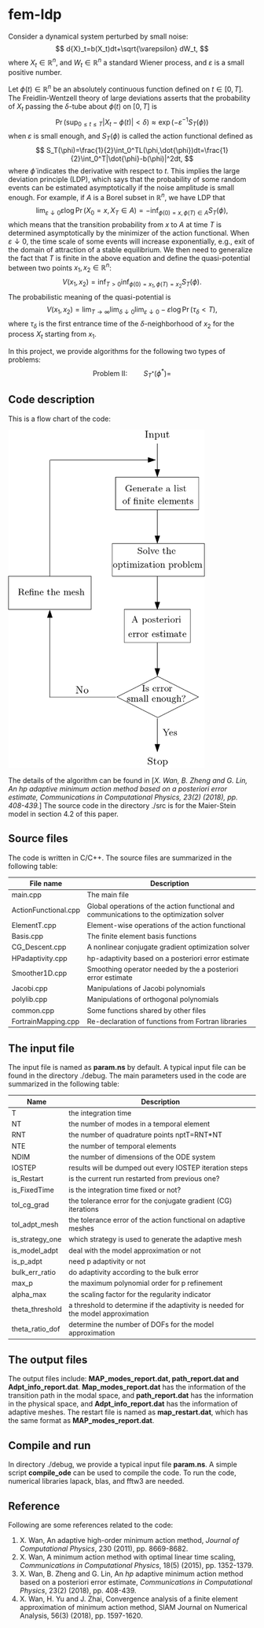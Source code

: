 # fem-ldp

Consider a dynamical system perturbed by small noise:
$$
d{X}_t=b(X_t)dt+\sqrt{\varepsilon} dW_t,
$$
where $X_t\in\mathbb{R}^n$, and $W_t\in\mathbb{R}^n$ a standard Wiener process, and $\varepsilon$ is a small positive number. 

Let $\phi(t)\in\mathbb{R}^n$ be an absolutely continuous function defined on $t\in[0,T]$. The Freidlin-Wentzell theory of large deviations asserts that the probability of $X_t$ passing the $\delta$-tube about $\phi(t)$ on $[0,T]$ is 
$$
\Pr(\sup_{0\leq t\leq T}|X_t-\phi(t)|<\delta)\approx\exp(-\varepsilon^{-1}S_T(\phi))
$$
when $\varepsilon$ is small enough, and $S_T(\phi)$ is called the action functional defined as
$$
S_T(\phi)=\frac{1}{2}\int_0^TL(\phi,\dot{\phi})dt=\frac{1}{2}\int_0^T|\dot{\phi}-b(\phi)|^2dt,
$$
  where $\dot{\phi}$ indicates the derivative with respect to $t$. This implies the large deviation principle (LDP), which says that the probability of some random events can be estimated asymptotically if the noise amplitude is small enough. For example, if $A$ is a Borel subset in $\mathbb{R}^n$, we have LDP that
$$
\lim_{\varepsilon\downarrow0}\varepsilon\log\Pr(X_0=x,X_T\in A)=-\inf_{{\phi(0)=x, \phi(T)\in A}}S_T(\phi),
$$
which means that the transition probability from $x$ to $A$ at time $T$ is determined asymptotically by the minimizer of the action functional. When $\varepsilon\downarrow0$, the time scale of some events will increase exponentially, e.g., exit of the domain of attraction of a stable equilibrium. We then need to generalize the fact that $T$ is finite in the above equation and define the quasi-potential between two points $x_1,x_2\in\mathbb{R}^n$: 
$$
V(x_1,x_2)=\inf_{T>0}\inf_{{\phi(0)=x_1, \phi(T)=x_2}}S_T(\phi).
$$
The probabilistic meaning of the quasi-potential is 
$$
V(x_1,x_2)=\lim_{T\rightarrow\infty}\lim_{\delta\downarrow0}\lim_{\varepsilon\downarrow0}-\varepsilon\log\Pr(\tau_\delta<T),
$$
where $\tau_\delta$ is the first entrance time of the $\delta$-neighborhood of $x_2$ for the process $X_t$ starting from $x_1$.   

In this project, we provide algorithms for the following two types of problems:
$$
\textrm{Problem II:}\quad\quad S_{T^*}(\phi^*)=
$$


## Code description

This is a flow chart of the code:

![](flow-chart-code.png)

The details of the algorithm can be found in [*X. Wan, B. Zheng and G. Lin, An hp adaptive minimum action method based on a posteriori error estimate, Communications in Computational Physics, 23(2) (2018), pp. 408-439.*] The source code in the directory ./src is for the Maier-Stein model in section 4.2 of this paper. 

## Source files

The code is written in C/C++. The source files are summarized in the following table:

| File name            | Description                                                  |
| -------------------- | ------------------------------------------------------------ |
| main.cpp             | The main file                                                |
| ActionFunctional.cpp | Global operations of the action functional and communications to the optimization solver |
| ElementT.cpp         | Element-wise operations of the action functional             |
| Basis.cpp            | The finite element basis functions                           |
| CG_Descent.cpp       | A nonlinear conjugate gradient optimization solver           |
| HPadaptivity.cpp     | hp-adaptivity based on a posteriori error estimate           |
| Smoother1D.cpp       | Smoothing operator needed by the a posteriori error estimate |
| Jacobi.cpp           | Manipulations of Jacobi polynomials                          |
| polylib.cpp          | Manipulations of orthogonal polynomials                      |
| common.cpp           | Some functions shared by other files                         |
| FortrainMapping.cpp  | Re-declaration of functions from Fortran libraries           |

## The input file

The input file is named as **param.ns** by default. A typical input file can be found in the directory ./debug. The main parameters used in the code are summarized in the following table:

| Name            | Description                                                  |
| --------------- | ------------------------------------------------------------ |
| T               | the integration time                                         |
| NT              | the number of modes in a temporal element                    |
| RNT             | the number of quadrature points nptT=RNT*NT                  |
| NTE             | the number of temporal elements                              |
| NDIM            | the number of dimensions of the ODE system                   |
| IOSTEP          | results will be dumped out every IOSTEP iteration steps      |
| is_Restart      | is the current run restarted from previous one?              |
| is_FixedTime    | is the integration time fixed or not?                        |
| tol_cg_grad     | the tolerance error for the conjugate gradient (CG) iterations |
| tol_adpt_mesh   | the tolerance error of the action functional on adaptive meshes |
| is_strategy_one | which strategy is used to generate the adaptive mesh         |
| is_model_adpt   | deal with the model approximation or not                     |
| is_p_adpt       | need p adaptivity or not                                     |
| bulk_err_ratio  | do adaptivity according to the bulk error                    |
| max_p           | the maximum polynomial order for p refinement                |
| alpha_max       | the scaling factor for the regularity indicator              |
| theta_threshold | a threshold to determine if the adaptivity is needed for the model approximation |
| theta_ratio_dof | determine the number of DOFs for the model approximation     |

## The output files

The output files include: **MAP_modes_report.dat, path_report.dat and Adpt_info_report.dat**. **Map_modes_report.dat** has the information of the transition path in the modal space, and **path_report.dat** has the information in the physical space, and **Adpt_info_report.dat** has the information of adaptive meshes. The restart file is named as **map_restart.dat**, which has the same format as **MAP_modes_report.dat**.

## Compile and run

In directory ./debug, we provide a typical input file **param.ns**. A simple script **compile_ode** can be used to compile the code. To run the code, numerical libraries lapack, blas, and fftw3 are needed. 

## Reference

Following are some references related to the code:

1. X. Wan, An adaptive high-order minimum action method, *Journal of Computational Physics*, 230 (2011), pp. 8669-8682. 
2. X. Wan, A minimum action method with optimal linear time scaling, *Communications in Computational Physics*, 18(5) (2015), pp. 1352-1379. 
3. X. Wan, B. Zheng and G. Lin, An *hp* adaptive minimum action method based on a posteriori error estimate, *Communications in Computational Physics*, 23(2) (2018), pp. 408-439. 
4. X. Wan, H. Yu and J. Zhai, Convergence analysis of a finite element approximation of minimum action method, SIAM Journal on Numerical Analysis, 56(3) (2018), pp. 1597-1620. 